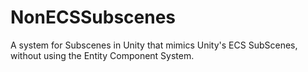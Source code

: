 # NonECSSubscenes
A system for Subscenes in Unity that mimics Unity's ECS SubScenes, without using the Entity Component System.
